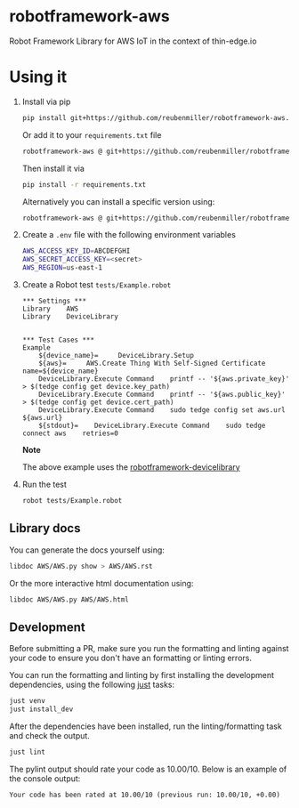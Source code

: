 # robotframework-aws

Robot Framework Library for AWS IoT in the context of thin-edge.io

# Using it

1. Install via pip

    ```sh
    pip install git+https://github.com/reubenmiller/robotframework-aws.git@main
    ```

    Or add it to your `requirements.txt` file

    ```sh
    robotframework-aws @ git+https://github.com/reubenmiller/robotframework-aws.git@main
    ```

    Then install it via

    ```sh
    pip install -r requirements.txt
    ```

    Alternatively you can install a specific version using:

    ```sh
    robotframework-aws @ git+https://github.com/reubenmiller/robotframework-aws.git@0.0.7
    ```

2. Create a `.env` file with the following environment variables

    ```sh
    AWS_ACCESS_KEY_ID=ABCDEFGHI
    AWS_SECRET_ACCESS_KEY=<secret>
    AWS_REGION=us-east-1
    ```

3. Create a Robot test `tests/Example.robot`

    ```robot
    *** Settings ***
    Library    AWS
    Library    DeviceLibrary


    *** Test Cases ***
    Example
        ${device_name}=     DeviceLibrary.Setup
        ${aws}=     AWS.Create Thing With Self-Signed Certificate    name=${device_name}
        DeviceLibrary.Execute Command    printf -- '${aws.private_key}' > $(tedge config get device.key_path)
        DeviceLibrary.Execute Command    printf -- '${aws.public_key}' > $(tedge config get device.cert_path)
        DeviceLibrary.Execute Command    sudo tedge config set aws.url ${aws.url}
        ${stdout}=    DeviceLibrary.Execute Command    sudo tedge connect aws    retries=0
    ```

    **Note**

    The above example uses the [robotframework-devicelibrary](https://github.com/reubenmiller/robotframework-devicelibrary)

4. Run the test

    ```sh
    robot tests/Example.robot
    ```

## Library docs

You can generate the docs yourself using:

```sh
libdoc AWS/AWS.py show > AWS/AWS.rst
```

Or the more interactive html documentation using:

```sh
libdoc AWS/AWS.py AWS/AWS.html
```

## Development

Before submitting a PR, make sure you run the formatting and linting against your code to ensure you don't have an formatting or linting errors.

You can run the formatting and linting by first installing the development dependencies, using the following [just](https://github.com/casey/just) tasks:

```sh
just venv
just install_dev
```

After the dependencies have been installed, run the linting/formatting task and check the output.

```sh
just lint
```

The pylint output should rate your code as 10.00/10. Below is an example of the console output:

```
Your code has been rated at 10.00/10 (previous run: 10.00/10, +0.00)
```
